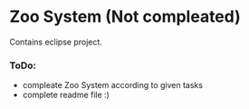 # Zoo System (Not compleated)
Contains eclipse project.

### ToDo:
* compleate Zoo System according to given tasks
* complete readme file :)